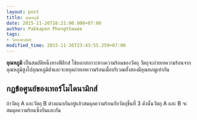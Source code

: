 ```yaml
---
layout: post
title: อุณหภูมิ
date: 2015-11-26T16:21:00.000+07:00
author: Pakkapon Phongthawee
tags:
- วิทยาศาสตร์
modified_time: 2015-11-26T23:43:55.259+07:00
---
```

**อุณหภูมิ** เป็นสมบัติหนึ่งทางฟิสิกส์ ใช้บอกสภาวะทางความร้อนของวัตถุ วัตถุจะถ่ายเทความร้อนจากอุณหภูมิสูงไปอุณหภูมิต่ำและจะหยุดถ่ายเทความร้อนเมื่อบริเวณทั้งสองมีอุณหภมูเท่ากัน

## กฏข้อศูนย์ของเทอร์โมไดนามิกส์

ถ้าวัตถุ A และวัตถุ B ต่างแนกกันอยู่แล้วสมดุลความร้อนกับวัตถุชิ้นที่ 3 ดังนั้นวัตถุ A และ B จะสมดุลความร้อนซึ่งกันและกัน

